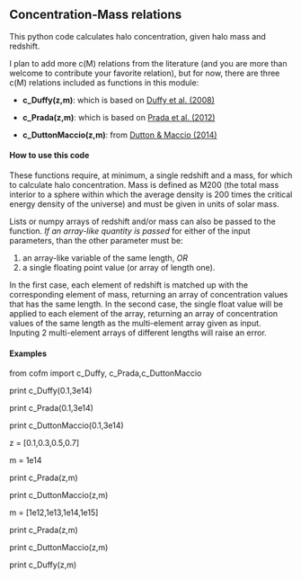 ## Concentration-Mass relations

This python code calculates halo concentration, given halo mass and redshift. 

I plan to add more c(M) relations from the literature (and you are more than welcome to contribute your favorite relation), but for now, there are three c(M) relations included as functions in this module:

- **c_Duffy(z,m)**: which is based on [Duffy et al. (2008)](http://arxiv.org/abs/0804.2486)

- **c_Prada(z,m)**: which is based on [Prada et al. (2012)](http://arxiv.org/abs/1104.5130)

- **c_DuttonMaccio(z,m)**: from
[Dutton & Maccio (2014)](http://arxiv.org/abs/1402.7073)


#### How to use this code

These functions require, at minimum, a single redshift and a mass, for which to calculate halo concentration. Mass is defined as M200 (the total mass interior to a sphere within which the average density is 200 times the critical energy density of the universe) and must be given in units of solar mass. 

Lists or numpy arrays of redshift and/or mass can also be passed to the function. *If an array-like quantity is passed* for either of the input parameters, than the other parameter must be:

1. an array-like variable of the same length, *OR*
2. a single floating point value (or array of length one). 

In the first case, each element of redshift is matched up with the corresponding element of mass, returning an array of concentration values that has the same length. In the second case, the single float value will be applied to each element of the array, returning an array of concentration values of the same length as the multi-element array given as input. Inputing 2 multi-element arrays of different lengths will raise an error.


#### Examples

from cofm import c_Duffy, c_Prada,c_DuttonMaccio

print c_Duffy(0.1,3e14)

print c_Prada(0.1,3e14)

print c_DuttonMaccio(0.1,3e14)

z = [0.1,0.3,0.5,0.7]

m = 1e14

print c_Prada(z,m)

print c_DuttonMaccio(z,m)

m = [1e12,1e13,1e14,1e15]

print c_Prada(z,m)

print c_DuttonMaccio(z,m)

print c_Duffy(z,m)

